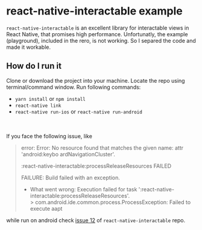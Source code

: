 # **react-native-interactable** example

`react-native-interactable` is an excellent library for interactable views in React Native, that promises high performance.
Unfortunatly, the example (playground), included in the rero, is not working. So I separed the code and made it workable.

## How do I run it

Clone or download the project into your machine. Locate the repo using terminal/command window. Run following commands:

* `yarn install` or `npm install`<br/>
* `react-native link`<br/>
* `react-native run-ios` or `react-native run-android`<br/>


<br/><br/>
If you face the following issue, like

> error: Error: No resource found that matches the given name: attr 'android:keybo
ardNavigationCluster'.
>
>
>:react-native-interactable:processReleaseResources FAILED
>
>FAILURE: Build failed with an exception.
>
>* What went wrong:
>Execution failed for task ':react-native-interactable:processReleaseResources'.<br/>
>\> com.android.ide.common.process.ProcessException: Failed to execute aapt

while run on android check [issue 12](https://github.com/wix/react-native-interactable/issues/12) of `react-native-interactable` repo.
